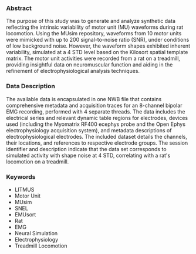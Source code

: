 ### Abstract

The purpose of this study was to generate and analyze synthetic data reflecting the intrinsic variability of motor unit (MU) waveforms during rat locomotion. Using the MUsim repository, waveforms from 10 motor units were mimicked with up to 200 signal-to-noise ratio (SNR), under conditions of low background noise. However, the waveform shapes exhibited inherent variability, simulated at a 4 STD level based on the Kilosort spatial template matrix. The motor unit activities were recorded from a rat on a treadmill, providing insightful data on neuromuscular function and aiding in the refinement of electrophysiological analysis techniques.

### Data Description

The available data is encapsulated in one NWB file that contains comprehensive metadata and acquisition traces for an 8-channel bipolar EMG recording, performed with 4 separate threads. The data includes the electrical series and relevant dynamic table regions for electrodes, devices used (including the Myomatrix RF400 ecephys probe and the Open Ephys electrophysiology acquisition system), and metadata descriptions of electrophysiological electrodes. The included dataset details the channels, their locations, and references to respective electrode groups. The session identifier and description indicate that the data set corresponds to simulated activity with shape noise at 4 STD, correlating with a rat's locomotion on a treadmill.

### Keywords

- LITMUS
- Motor Unit
- MUsim
- SNEL
- EMUsort
- Rat
- EMG
- Neural Simulation
- Electrophysiology
- Treadmill Locomotion